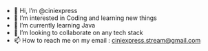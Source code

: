 - 👋 Hi, I’m @ciniexpress
- 👀 I’m interested in Coding and learning new things
- 🌱 I’m currently learning Java
- 💞️ I’m looking to collaborate on any tech stack
- 📫 How to reach me on my email : ciniexpress.stream@gmail.com

<!---
ciniexpress/ciniexpress is a ✨ special ✨ repository because its `README.md` (this file) appears on your GitHub profile.
You can click the Preview link to take a look at your changes.
--->
